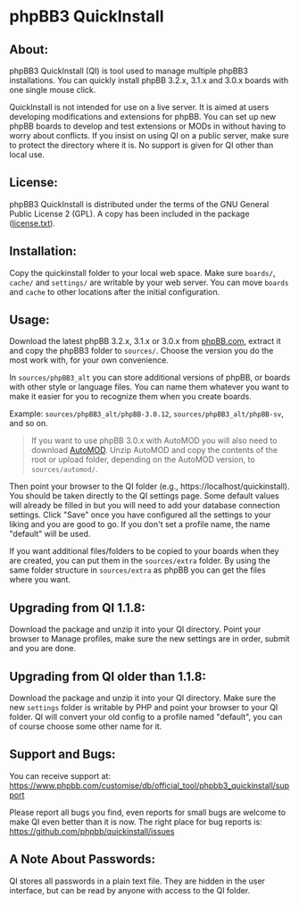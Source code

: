 # phpBB3 QuickInstall

## About:
phpBB3 QuickInstall (QI) is tool used to manage multiple phpBB3 installations. You can quickly install phpBB 3.2.x, 3.1.x and 3.0.x boards with one single mouse click.

QuickInstall is not intended for use on a live server. It is aimed at users developing modifications and extensions for phpBB. You can set up new phpBB boards to develop and test extensions or MODs in without having to worry about conflicts. If you insist on using QI on a public server, make sure to protect the directory where it is. No support is given for QI other than local use.   

## License:
phpBB3 QuickInstall is distributed under the terms of the GNU General Public License 2 (GPL). A copy has been included in the package ([license.txt](license.txt)).

## Installation:
Copy the quickinstall folder to your local web space. Make sure `boards/`, `cache/` and `settings/` are writable by your web server. You can move `boards` and `cache` to other locations after the initial configuration.

## Usage:
Download the latest phpBB 3.2.x, 3.1.x or 3.0.x from [phpBB.com](https://www.phpbb.com/downloads/), extract it and copy the phpBB3 folder to `sources/`. Choose the version you do the most work with, for your own convenience.

In `sources/phpBB3_alt` you can store additional versions of phpBB, or boards with other style or language files. You can name them whatever you want to make it easier for you to recognize them when you create boards. 

Example: `sources/phpBB3_alt/phpBB-3.0.12`, `sources/phpBB3_alt/phpBB-sv`, and so on.

> If you want to use phpBB 3.0.x with AutoMOD you will also need to download [AutoMOD](https://www.phpbb.com/customise/db/official_tool/automod/). Unzip AutoMOD and copy the contents of the root or upload folder, depending on the AutoMOD version, to `sources/automod/`.

Then point your browser to the QI folder (e.g., https://localhost/quickinstall). You should be taken directly to the QI settings page. Some default values will already be filled in but you will need to add your database connection settings. Click "Save" once you have configured all the settings to your liking and you are good to go. If you don't set a profile name, the name "default" will be used.

If you want additional files/folders to be copied to your boards when they are created, you can put them in the `sources/extra` folder. By using the same folder structure in `sources/extra` as phpBB you can get the files where you want.

## Upgrading from QI 1.1.8:
Download the package and unzip it into your QI directory. Point your browser to Manage profiles, make sure the new settings are in order, submit and you are done.

## Upgrading from QI older than 1.1.8:
Download the package and unzip it into your QI directory. Make sure the new `settings` folder is writable by PHP and point your browser to your QI folder. QI will convert your old config to a profile named "default", you can of course choose some other name for it.

## Support and Bugs:
You can receive support at: https://www.phpbb.com/customise/db/official_tool/phpbb3_quickinstall/support

Please report all bugs you find, even reports for small bugs are welcome to make QI even better than it is now. The right place for bug reports is: https://github.com/phpbb/quickinstall/issues

## A Note About Passwords:
QI stores all passwords in a plain text file. They are hidden in the user interface, but can be read by anyone with access to the QI folder.

